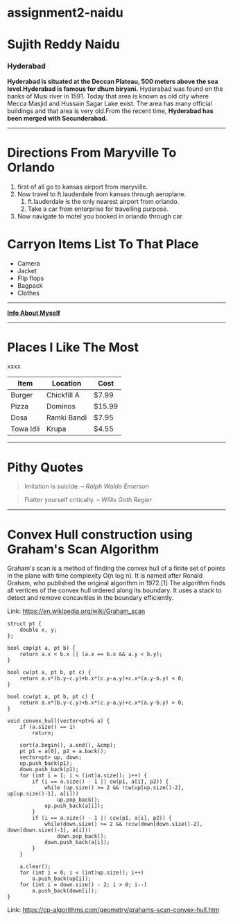 # assignment2-naidu

# Sujith Reddy Naidu

### Hyderabad

**Hyderabad is situated at the Deccan Plateau, 500 meters above the sea level**.**Hyderabad is famous for dhum biryani.**
Hyderabad was found on the banks of Musi river in 1591. Today that area is known as old city where Mecca Masjid and Hussain Sagar Lake exist. The area has many official buildings and that area is very old.From the recent time, **Hyderabad has been merged with Secunderabad.**

---

# Directions From Maryville To Orlando

1. first of all  go to kansas airport from maryville.
2. Now travel to ft.lauderdale from kansas through aeroplane.
    1. ft.lauderdale is the only nearest airport from orlando.
    2. Take a car from enterprise for travelling purpose. 
3. Now navigate to motel you booked in orlando through car.

# Carryon Items List To That Place

* Camera
* Jacket
* Flip flops
* Bagpack
* Clothes
---

**[Info About Myself](AboutMe.md)**

---

# Places I Like The Most

xxxx

| Item  | Location  | Cost | 
|---|---|---|
|Burger   | Chickfill A  | $7.99  |   
|  Pizza | Dominos  | $15.99  |   
|  Dosa | Ramki Bandi  | $7.95  |  
| Towa Idli  |  Krupa | $4.55  |

***

# Pithy Quotes

>Imitation is suicide. – *Ralph Waldo Emerson*

>Flatter yourself critically. – *Willis Goth Regier*

---

# Convex Hull construction using Graham's Scan Algorithm

Graham's scan is a method of finding the convex hull of a finite set of points in the plane with time complexity O(n log n). It is named after Ronald Graham, who published the original algorithm in 1972.[1] The algorithm finds all vertices of the convex hull ordered along its boundary. It uses a stack to detect and remove concavities in the boundary efficiently.

Link: <https://en.wikipedia.org/wiki/Graham_scan>

```
struct pt {
    double x, y;
};

bool cmp(pt a, pt b) {
    return a.x < b.x || (a.x == b.x && a.y < b.y);
}

bool cw(pt a, pt b, pt c) {
    return a.x*(b.y-c.y)+b.x*(c.y-a.y)+c.x*(a.y-b.y) < 0;
}

bool ccw(pt a, pt b, pt c) {
    return a.x*(b.y-c.y)+b.x*(c.y-a.y)+c.x*(a.y-b.y) > 0;
}

void convex_hull(vector<pt>& a) {
    if (a.size() == 1)
        return;

    sort(a.begin(), a.end(), &cmp);
    pt p1 = a[0], p2 = a.back();
    vector<pt> up, down;
    up.push_back(p1);
    down.push_back(p1);
    for (int i = 1; i < (int)a.size(); i++) {
        if (i == a.size() - 1 || cw(p1, a[i], p2)) {
            while (up.size() >= 2 && !cw(up[up.size()-2], up[up.size()-1], a[i]))
                up.pop_back();
            up.push_back(a[i]);
        }
        if (i == a.size() - 1 || ccw(p1, a[i], p2)) {
            while(down.size() >= 2 && !ccw(down[down.size()-2], down[down.size()-1], a[i]))
                down.pop_back();
            down.push_back(a[i]);
        }
    }

    a.clear();
    for (int i = 0; i < (int)up.size(); i++)
        a.push_back(up[i]);
    for (int i = down.size() - 2; i > 0; i--)
        a.push_back(down[i]);
}
```
Link: <https://cp-algorithms.com/geometry/grahams-scan-convex-hull.htm>

